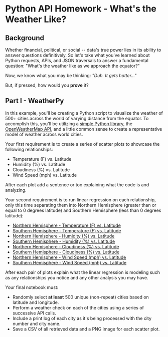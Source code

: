 # Python API Homework - What's the Weather Like?

## Background

Whether financial, political, or social -- data's true power lies in its ability to answer questions definitively. So let's take what you've learned about Python requests, APIs, and JSON traversals to answer a fundamental question: "What's the weather like as we approach the equator?"

Now, we know what you may be thinking: _"Duh. It gets hotter..."_

But, if pressed, how would you **prove** it?


## Part I - WeatherPy

In this example, you'll be creating a Python script to visualize the weather of 500+ cities across the world of varying distance from the equator. To accomplish this, you'll be utilizing a [simple Python library](https://pypi.python.org/pypi/citipy), the [OpenWeatherMap API](https://openweathermap.org/api), and a little common sense to create a representative model of weather across world cities.

Your first requirement is to create a series of scatter plots to showcase the following relationships:

* Temperature (F) vs. Latitude
* Humidity (%) vs. Latitude
* Cloudiness (%) vs. Latitude
* Wind Speed (mph) vs. Latitude

After each plot add a sentence or too explaining what the code is and analyzing.

Your second requirement is to run linear regression on each relationship, only this time separating them into Northern Hemisphere (greater than or equal to 0 degrees latitude) and Southern Hemisphere (less than 0 degrees latitude):

* [Northern Hemisphere - Temperature (F) vs. Latitude](WeatherPy\Images\city_latitude_vs_max_temp-Northern_Hemisphere.png)
* [Southern Hemisphere - Temperature (F) vs. Latitude](WeatherPy\Images\city_latitude_vs_max_temp-Southern_Hemisphere.png)
* [Northern Hemisphere - Humidity (%) vs. Latitude](WeatherPy\Images\city_latitude_vs_humidity-Northern_Hemisphere.png)
* [Southern Hemisphere - Humidity (%) vs. Latitude](WeatherPy\Images\city_latitude_vs_humidity-Southern_Hemisphere.png)
* [Northern Hemisphere - Cloudiness (%) vs. Latitude](WeatherPy\Images\city_latitude_vs_cloudiness-Northern_Hemisphere.png)
* [Southern Hemisphere - Cloudiness (%) vs. Latitude](WeatherPy\Images\city_latitude_vs_cloudiness-Southern_Hemisphere.png)
* [Northern Hemisphere - Wind Speed (mph) vs. Latitude](WeatherPy\Images\city_latitude_vs_windspeed-Northern_Hemisphere.png)
* [Southern Hemisphere - Wind Speed (mph) vs. Latitude](WeatherPy\Images\city_latitude_vs_windspeed-Southern_Hemisphere.png)

After each pair of plots explain what the linear regression is modeling such as any relationships you notice and any other analysis you may have.

Your final notebook must:

* Randomly select **at least** 500 unique (non-repeat) cities based on latitude and longitude.
* Perform a weather check on each of the cities using a series of successive API calls.
* Include a print log of each city as it's being processed with the city number and city name.
* Save a CSV of all retrieved data and a PNG image for each scatter plot.
